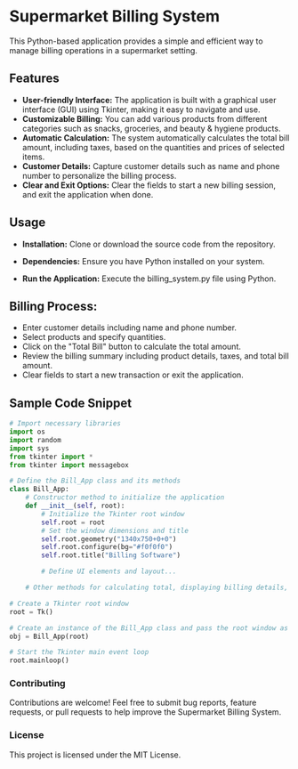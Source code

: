 # Supermarket Billing System
This Python-based application provides a simple and efficient way to manage billing operations in a supermarket setting.

## Features
- **User-friendly Interface:** The application is built with a graphical user interface (GUI) using Tkinter, making it easy to navigate and use.
- **Customizable Billing:** You can add various products from different categories such as snacks, groceries, and beauty & hygiene products.
- **Automatic Calculation:** The system automatically calculates the total bill amount, including taxes, based on the quantities and prices of selected items.
- **Customer Details:** Capture customer details such as name and phone number to personalize the billing process.
- **Clear and Exit Options:** Clear the fields to start a new billing session, and exit the application when done.

## Usage
- **Installation:** Clone or download the source code from the repository.

- **Dependencies:** Ensure you have Python installed on your system.

- **Run the Application:** Execute the billing_system.py file using Python.

## Billing Process:

- Enter customer details including name and phone number.
- Select products and specify quantities.
- Click on the "Total Bill" button to calculate the total amount.
- Review the billing summary including product details, taxes, and total bill amount.
- Clear fields to start a new transaction or exit the application.

## Sample Code Snippet
```python
# Import necessary libraries
import os
import random
import sys
from tkinter import *
from tkinter import messagebox

# Define the Bill_App class and its methods
class Bill_App:
    # Constructor method to initialize the application
    def __init__(self, root):
        # Initialize the Tkinter root window
        self.root = root
        # Set the window dimensions and title
        self.root.geometry("1340x750+0+0")
        self.root.configure(bg="#f0f0f0")
        self.root.title("Billing Software")

        # Define UI elements and layout...

    # Other methods for calculating total, displaying billing details, etc.

# Create a Tkinter root window
root = Tk()

# Create an instance of the Bill_App class and pass the root window as an argument
obj = Bill_App(root)

# Start the Tkinter main event loop
root.mainloop()
```

### Contributing
Contributions are welcome! Feel free to submit bug reports, feature requests, or pull requests to help improve the Supermarket Billing System.

### License
This project is licensed under the MIT License.

